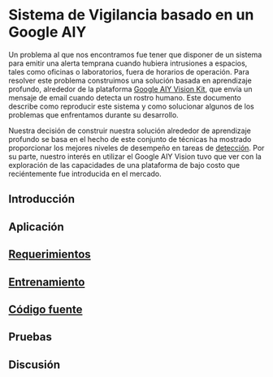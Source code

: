 # Sistema de Vigilancia basado en un Google AIY

Un problema al que nos encontramos fue tener que disponer de un sistema para emitir una alerta temprana cuando hubiera intrusiones a espacios, tales como oficinas o laboratorios, fuera de horarios de operación. Para resolver este problema construimos una solución basada en aprendizaje profundo, alrededor de la plataforma [Google AIY Vision Kit](https://aiyprojects.withgoogle.com/vision/), que envía un mensaje de email cuando detecta un rostro humano. Este documento describe como reproducir este sistema y como solucionar algunos de los problemas que enfrentamos durante su desarrollo.

Nuestra decisión de construir nuestra solución alrededor de aprendizaje profundo se basa en el hecho de este conjunto de técnicas ha mostrado proporcionar los mejores niveles de desempeño en tareas de [detección](http://cocodataset.org/#detection-leaderboard). Por su parte, nuestro interés en utilizar el Google AIY Vision tuvo que ver con la exploración de las capacidades de una plataforma de bajo costo que reciéntemente fue introducida en el mercado.


## Introducción

## Aplicación

## [Requerimientos](https://github.com/dannda/AIYFaceDetector/blob/master/requirements.md)
## [Entrenamiento](https://github.com/dannda/AIYFaceDetector/blob/master/training.md)
## [Código fuente](https://github.com/dannda/AIYFaceDetector/blob/master/code.md)

## Pruebas

## Discusión
